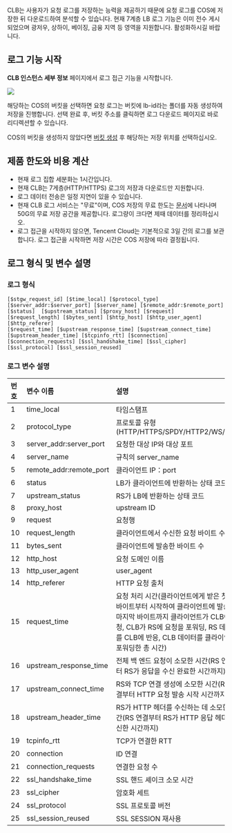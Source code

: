 CLB는 사용자가 요청 로그를 저장하는 능력을 제공하기 때문에 요청 로그를 COS에 저장한 뒤 다운로드하여 분석할 수 있습니다. 현재 7계층 LB 로그 기능은 이미 전수 게시되었으며 광저우, 상하이, 베이징, 금융 지역 등 영역을 지원합니다. 활성화하시길 바랍니다.

## 로그 기능 시작
**CLB 인스턴스 세부 정보** 페이지에서 로그 접근 기능을 시작합니다.

![](https://mc.qcloudimg.com/static/img/17014eeb67628fa78ffe04e2d7a58d8d/log1.png)

해당하는 COS의 버킷을 선택하면 요청 로그는 버킷에 lb-id라는 폴더를 자동 생성하여 저장을 진행합니다. 선택 완료 후, 버킷 주소를 클릭하면 로그 다운로드 페이지로 바로 리디렉션할 수 있습니다.

COS의 버킷을 생성하지 않았다면 [버킷 생성](https://console.cloud.tencent.com/cos4/bucket) 후 해당하는 저장 위치를 선택하십시오.

## 제품 한도와 비용 계산
- 현재 로그 집합 세분화는 1시간입니다.
- 현재 CLB는 7게층(HTTP/HTTPS) 로그의 저장과 다운로드만 지원합니다.
- 로그 데이터 전송은 일정 지연이 있을 수 있습니다.
- 현재 CLB 로그 서비스는 "무료"이며, COS 저장의 무료 한도는 [문서](https://cloud.tencent.com/document/product/436/6240)에 나타나며 50G의 무료 저장 공간을 제공합니다. 로그량이 크다면 제때 데이터를 정리하십시오.
- 로그 접근을 시작하지 않으면, Tencent Cloud는 기본적으로 3일 간의 로그를 보관합니다. 로그 접근을 시작하면 저장 시간은 COS 저장에 따라 결정됩니다.

## 로그 형식 및 변수 설명
### 로그 형식

```
[$stgw_request_id] [$time_local] [$protocol_type] [$server_addr:$server_port] [$server_name] [$remote_addr:$remote_port] [$status]  [$upstream_status] [$proxy_host] [$request] [$request_length] [$bytes_sent] [$http_host] [$http_user_agent] [$http_referer]
[$request_time] [$upstream_response_time] [$upstream_connect_time] [$upstream_header_time] [$tcpinfo_rtt] [$connection] [$connection_requests] [$ssl_handshake_time] [$ssl_cipher] [$ssl_protocol] [$ssl_session_reused]
```

### 로그 변수 설명

| 번호 | 변수 이름 | 설명 |
| :-------- | :-------- | :------ |
| 1 | time_local	|  타임스탬프 |
| 2 | protocol_type |  프로토콜 유형(HTTP/HTTPS/SPDY/HTTP2/WS/WSS) |
| 3 | server_addr:server_port  | 요청한 대상 IP와 대상 포트 |
| 4 | server_name | 규칙의 server_name |
| 5 | remote_addr:remote_port	| 클라이언트 IP：port |
| 6 | status | LB가 클라이언트에 반환하는 상태 코드 |
| 7 | upstream_status | RS가 LB에 반환하는 상태 코드 |
| 8 | proxy_host | upstream ID |
| 9 | request | 요청행 |
| 10 | request_length | 클라이언트에서 수신한 요청 바이트 수 |
| 11 |bytes_sent | 	클라이언트에 발송한 바이트 수 |
| 12 |http_host	 | 요청 도메인 이름 |
| 13 |http_user_agent | 	user_agent |
| 14 |http_referer	 | HTTP 요청 출처 |
| 15 | request_time|요청 처리 시간(클라이언트에게 받은 첫 번째 바이트부터 시작하여 클라이언트에 발송한 마지막 바이트까지 클라이언트가 CLB에 요청, CLB가 RS에 요청을 포워딩, RS 데이터를 CLB에 반응, CLB 데이터를 클라이언트에 포워딩한 총 시간)|
| 16 | upstream_response_time |전체 백 엔드 요청이 소모한 시간(RS 연결부터 RS가 응답을 수신 완료한 시간까지)|
| 17 | upstream_connect_time	|RS와 TCP 연결 생성에 소모한 시간(RS 연결부터 HTTP 요청 발송 시작 시간까지)|
| 18 | upstream_header_time	|  RS가 HTTP 헤더를 수신하는 데 소모한 시간(RS 연결부터 RS가 HTTP 응답 헤더를 수신한 시간까지)|
| 19 | tcpinfo_rtt | TCP가 연결한 RTT |
| 20 | connection | ID 연결 |
| 21 | connection_requests | 연결한 요청 수 |
| 22 | ssl_handshake_time	|SSL 핸드 셰이크 소모 시간 |
| 23 | ssl_cipher| 암호화 세트|
| 24 | ssl_protocol	| SSL 프로토콜 버전 |
| 25 | ssl_session_reused |SSL SESSION 재사용|	 

